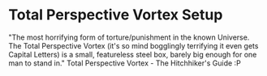 # Total Perspective Vortex Setup

"The most horrifying form of torture/punishment in the known Universe. The Total Perspective Vortex (it's so mind bogglingly terrifying it even gets Capital Letters) is a small, featureless steel box, barely big enough for one man to stand in."
Total Perspective Vortex - The Hitchhiker's Guide :P


